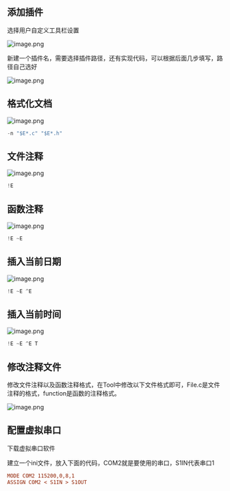 
## 添加插件

选择用户自定义工具栏设置

![image.png](image/1-17107660978721.png)

新建一个插件名，需要选择插件路径，还有实现代码，可以根据后面几步填写，路径自己选好

![image.png](image/2-17107661027733.png)

## 格式化文档

![image.png](image/3.png)

```c
-n "$E*.c" "$E*.h"
```

## 文件注释

![image.png](image/4.png)

```c
!E
```

## 函数注释

![image.png](image/5.png)

```c
!E ~E
```

## 插入当前日期

![image.png](image/6.png)

```c
!E ~E ^E
```

## 插入当前时间

![image.png](image/7.png)

```c
!E ~E ^E T
```

## 修改注释文件

修改文件注释以及函数注释格式，在Tool中修改以下文件格式即可，File.c是文件注释的格式，function是函数的注释格式。

![image.png](image/8.png)

## 配置虚拟串口

下载虚拟串口软件

建立一个ini文件，放入下面的代码，COM2就是要使用的串口，S1IN代表串口1

```ini
MODE COM2 115200,0,8,1  
ASSIGN COM2 < S1IN > S1OUT
```
